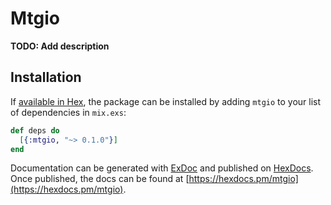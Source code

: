 # Mtgio

**TODO: Add description**

## Installation

If [available in Hex](https://hex.pm/docs/publish), the package can be installed
by adding `mtgio` to your list of dependencies in `mix.exs`:

```elixir
def deps do
  [{:mtgio, "~> 0.1.0"}]
end
```

Documentation can be generated with [ExDoc](https://github.com/elixir-lang/ex_doc)
and published on [HexDocs](https://hexdocs.pm). Once published, the docs can
be found at [https://hexdocs.pm/mtgio](https://hexdocs.pm/mtgio).

